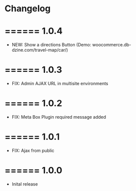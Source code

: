 # Changelog
======
1.0.4
======
- NEW: Show a directions Button (Demo: woocommerce.db-dzine.com/travel-map/car/)

======
1.0.3
======
- FIX: Admin AJAX URL in multisite environments

======
1.0.2
======
- FIX: Meta Box Plugin required message added

======
1.0.1
======
- FIX: Ajax from public

======
1.0.0
======
- Inital release
